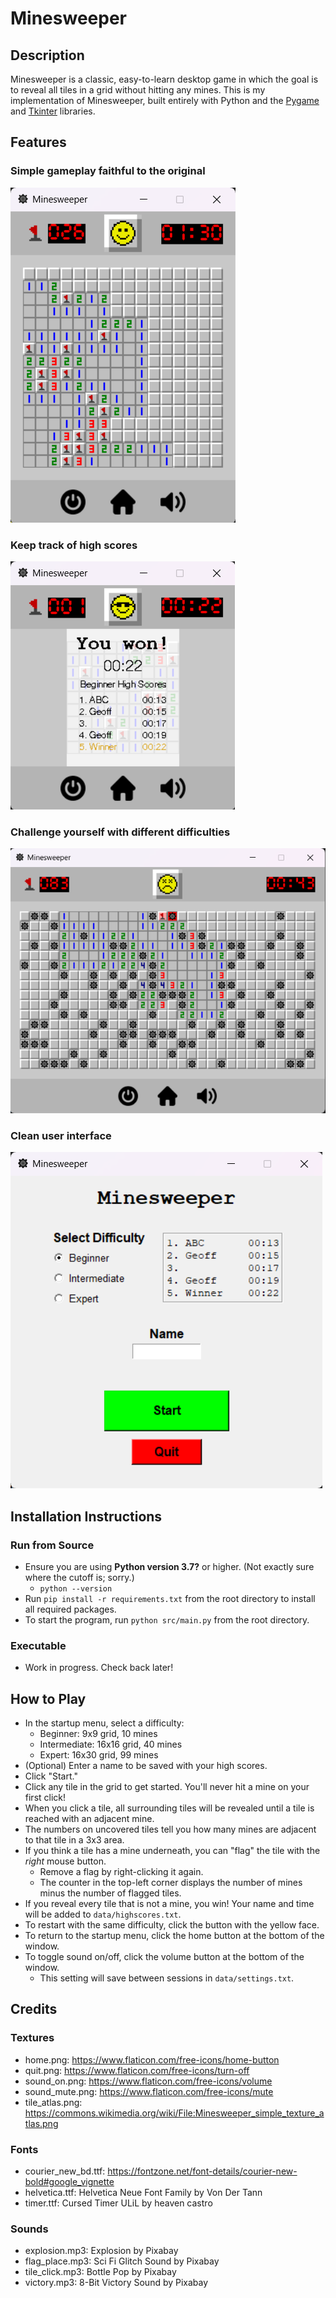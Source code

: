 # Minesweeper
## Description
Minesweeper is a classic, easy-to-learn desktop game in which the goal is to reveal all tiles in a grid without hitting any mines.
This is my implementation of Minesweeper, built entirely with Python and the [Pygame](https://www.pygame.org/docs/) and
[Tkinter](https://docs.python.org/3/library/tkinter.html#module-tkinter) libraries.
## Features
### Simple gameplay faithful to the original
![Gameplay](./screenshots/gameplay.png)
### Keep track of high scores
![High scores](./screenshots/high_scores.png)
### Challenge yourself with different difficulties
![Expert difficulty](./screenshots/loss.png)
### Clean user interface
![User interface](./screenshots/menu.png)
## Installation Instructions
### Run from Source
* Ensure you are using **Python version 3.7?** or higher. (Not exactly sure where the cutoff is; sorry.)
    * `python --version`
* Run `pip install -r requirements.txt` from the root directory to install all required packages.
* To start the program, run `python src/main.py` from the root directory.
### Executable
* Work in progress. Check back later!
## How to Play
* In the startup menu, select a difficulty:
    * Beginner: 9x9 grid, 10 mines
    * Intermediate: 16x16 grid, 40 mines
    * Expert: 16x30 grid, 99 mines
* (Optional) Enter a name to be saved with your high scores.
* Click "Start."
* Click any tile in the grid to get started. You'll never hit a mine on your first click!
* When you click a tile, all surrounding tiles will be revealed until a tile is reached with an adjacent mine.
* The numbers on uncovered tiles tell you how many mines are adjacent to that tile in a 3x3 area.
* If you think a tile has a mine underneath, you can "flag" the tile with the *right* mouse button.
    * Remove a flag by right-clicking it again.
    * The counter in the top-left corner displays the number of mines minus the number of flagged tiles.
* If you reveal every tile that is not a mine, you win! Your name and time will be added to `data/highscores.txt`.
* To restart with the same difficulty, click the button with the yellow face.
* To return to the startup menu, click the home button at the bottom of the window.
* To toggle sound on/off, click the volume button at the bottom of the window.
    * This setting will save between sessions in `data/settings.txt`.
## Credits
### Textures
* home.png: https://www.flaticon.com/free-icons/home-button
* quit.png: https://www.flaticon.com/free-icons/turn-off
* sound_on.png: https://www.flaticon.com/free-icons/volume
* sound_mute.png: https://www.flaticon.com/free-icons/mute
* tile_atlas.png: https://commons.wikimedia.org/wiki/File:Minesweeper_simple_texture_atlas.png
### Fonts
* courier_new_bd.ttf: https://fontzone.net/font-details/courier-new-bold#google_vignette
* helvetica.ttf: Helvetica Neue Font Family by Von Der Tann
* timer.ttf: Cursed Timer ULiL by heaven castro
### Sounds
* explosion.mp3: Explosion by Pixabay
* flag_place.mp3: Sci Fi Glitch Sound by Pixabay
* tile_click.mp3: Bottle Pop by Pixabay
* victory.mp3: 8-Bit Victory Sound by Pixabay
